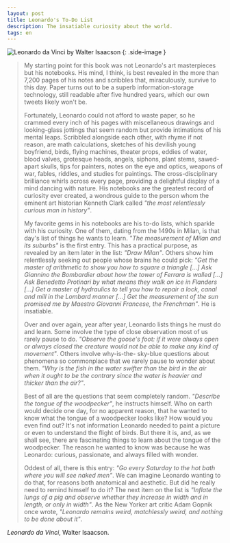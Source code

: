 ```yaml
---
layout: post
title: Leonardo's To-Do List
description: The insatiable curiosity about the world.
tags: en
---
```


![Leonardo da Vinci by Walter Isaacson][1]
{: .side-image }

> My starting point for this book was not Leonardo's art masterpieces but his
> notebooks. His mind, I think, is best revealed in the more than 7,200 pages of
> his notes and scribbles that, miraculously, survive to this day. Paper turns
> out to be a superb information-storage technology, still readable after five
> hundred years, which our own tweets likely won't be.
>
> Fortunately, Leonardo could not afford to waste paper, so he crammed every inch
> of his pages with miscellaneous drawings and looking-glass jottings that seem
> random but provide intimations of his mental leaps. Scribbled alongside each
> other, with rhyme if not reason, are math calculations, sketches of his
> devilish young boyfriend, birds, flying machines, theater props, eddies of
> water, blood valves, grotesque heads, angels, siphons, plant stems, sawed-apart
> skulls, tips for painters, notes on the eye and optics, weapons of war, fables,
> riddles, and studies for paintings. The cross-disciplinary brilliance whirls
> across every page, providing a delightful display of a mind dancing with
> nature. His notebooks are the greatest record of curiosity ever created, a
> wondrous guide to the person whom the eminent art historian Kenneth Clark
> called *"the most relentlessly curious man in history"*.
>
> My favorite gems in his notebooks are his to-do lists, which sparkle with his
> curiosity. One of them, dating from the 1490s in Milan, is that day's list of
> things he wants to learn. *"The measurement of Milan and its suburbs"* is the
> first entry. This has a practical purpose, as revealed by an item later in the
> list: *"Draw Milan"*. Others show him relentlessly seeking out people whose
> brains he could pick: *"Get the master of arithmetic to show you how to square a
> triangle [...] Ask Giannino the Bombardier about how the tower of Ferrara is
> walled [...] Ask Benedetto Protinari by what means they walk on ice in Flanders
> [...] Get a master of hydraulics to tell you how to repair a lock, canal and
> mill in the Lombard manner [...] Get the measurement of the sun promised me by
> Maestro Giovanni Francese, the Frenchman"*. He is insatiable.
>
> Over and over again, year after year, Leonardo lists things he must do and
> learn. Some involve the type of close observation most of us rarely pause to
> do. *"Observe the goose's foot: if it were always open or always closed the
> creature would not be able to make any kind of movement"*. Others involve
> why-is-the- sky-blue questions about phenomena so commonplace that we rarely
> pause to wonder about them. *"Why is the fish in the water swifter than the bird
> in the air when it ought to be the contrary since the water is heavier and
> thicker than the air?"*.
>
> Best of all are the questions that seem completely random. *"Describe the tongue
> of the woodpecker"*, he instructs himself. Who on earth would decide one day,
> for no apparent reason, that he wanted to know what the tongue of a woodpecker
> looks like? How would you even find out? It's not information Leonardo needed
> to paint a picture or even to understand the flight of birds. But there it is,
> and, as we shall see, there are fascinating things to learn about the tongue of
> the woodpecker. The reason he wanted to know was because he was Leonardo:
> curious, passionate, and always filled with wonder.
>
> Oddest of all, there is this entry: *"Go every Saturday to the hot bath where
> you will see naked men"*. We can imagine Leonardo wanting to do that, for
> reasons both anatomical and aesthetic. But did he really need to remind himself
> to do it? The next item on the list is *"Inflate the lungs of a pig and observe
> whether they increase in width and in length, or only in width"*. As the New
> Yorker art critic Adam Gopnik once wrote, *"Leonardo remains weird, matchlessly
> weird, and nothing to be done about it"*.

*Leonardo da Vinci*, Walter Isaacson.


[1]: /assets/images/notes/leonardo-da-vinci-walter-isaacson.jpg
